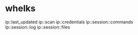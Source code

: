 # whelks

ip:<ip>:last_updated
ip:<ip>:scan
ip:<ip>:credentials
ip:<ip>:session:<session>:commands
ip:<ip>:session:<session>:log
ip:<ip>:session:<session>:files